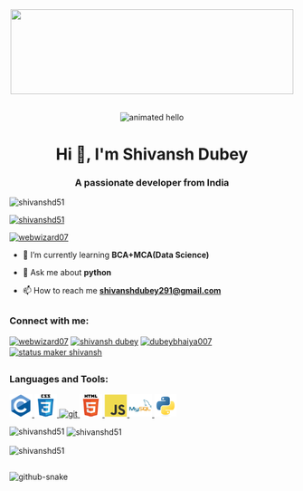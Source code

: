 <div align="center">
  <img height="150" src="https://user-images.githubusercontent.com/74038190/212749447-bfb7e725-6987-49d9-ae85-2015e3e7cc41.gif" width="500"/>
</div>

## 

<p align="center">
  <img width="460" height="300" src="https://github.com/Anmol-Baranwal/Cool-GIFs-For-GitHub/assets/74038190/9be4d344-6782-461a-b5a6-32a07bf7b34e" width="600" alt="animated hello">
</p>

## 
<h1 align="center">Hi 👋, I'm Shivansh Dubey</h1>
<h3 align="center">A passionate developer from India</h3>

<p align="left"> <img src="https://komarev.com/ghpvc/?username=shivanshd51&label=Profile%20views&color=0e75b6&style=flat" alt="shivanshd51" /> </p>

<p align="left"> <a href="https://github.com/ryo-ma/github-profile-trophy"><img src="https://github-profile-trophy.vercel.app/?username=shivanshd51" alt="shivanshd51" /></a> </p>

<p align="left"> <a href="https://twitter.com/webwizard07" target="blank"><img src="https://img.shields.io/twitter/follow/webwizard07?logo=twitter&style=for-the-badge" alt="webwizard07" /></a> </p>

- 🌱 I’m currently learning **BCA+MCA(Data Science)**

- 💬 Ask me about **python**

- 📫 How to reach me **shivanshdubey291@gmail.com**


## 

<h3 align="left">Connect with me:</h3>
<p align="left">
<a href="https://twitter.com/webwizard07" target="blank"><img align="center" src="https://raw.githubusercontent.com/rahuldkjain/github-profile-readme-generator/master/src/images/icons/Social/twitter.svg" alt="webwizard07" height="30" width="40" /></a>
<a href="https://linkedin.com/in/shivansh dubey" target="blank"><img align="center" src="https://raw.githubusercontent.com/rahuldkjain/github-profile-readme-generator/master/src/images/icons/Social/linked-in-alt.svg" alt="shivansh dubey" height="30" width="40" /></a>
<a href="https://instagram.com/dubeybhaiya007" target="blank"><img align="center" src="https://raw.githubusercontent.com/rahuldkjain/github-profile-readme-generator/master/src/images/icons/Social/instagram.svg" alt="dubeybhaiya007" height="30" width="40" /></a>
<a href="https://www.youtube.com/c/status maker shivansh" target="blank"><img align="center" src="https://raw.githubusercontent.com/rahuldkjain/github-profile-readme-generator/master/src/images/icons/Social/youtube.svg" alt="status maker shivansh" height="30" width="40" /></a>
</p>

## 
<h3 align="left">Languages and Tools:</h3>
<p align="left"> <a href="https://www.cprogramming.com/" target="_blank" rel="noreferrer"> <img src="https://raw.githubusercontent.com/devicons/devicon/master/icons/c/c-original.svg" alt="c" width="40" height="40"/> </a> <a href="https://www.w3schools.com/css/" target="_blank" rel="noreferrer"> <img src="https://raw.githubusercontent.com/devicons/devicon/master/icons/css3/css3-original-wordmark.svg" alt="css3" width="40" height="40"/> </a> <a href="https://git-scm.com/" target="_blank" rel="noreferrer"> <img src="https://www.vectorlogo.zone/logos/git-scm/git-scm-icon.svg" alt="git" width="40" height="40"/> </a> <a href="https://www.w3.org/html/" target="_blank" rel="noreferrer"> <img src="https://raw.githubusercontent.com/devicons/devicon/master/icons/html5/html5-original-wordmark.svg" alt="html5" width="40" height="40"/> </a> <a href="https://developer.mozilla.org/en-US/docs/Web/JavaScript" target="_blank" rel="noreferrer"> <img src="https://raw.githubusercontent.com/devicons/devicon/master/icons/javascript/javascript-original.svg" alt="javascript" width="40" height="40"/> </a> <a href="https://www.mysql.com/" target="_blank" rel="noreferrer"> <img src="https://raw.githubusercontent.com/devicons/devicon/master/icons/mysql/mysql-original-wordmark.svg" alt="mysql" width="40" height="40"/> </a> <a href="https://www.python.org" target="_blank" rel="noreferrer"> <img src="https://raw.githubusercontent.com/devicons/devicon/master/icons/python/python-original.svg" alt="python" width="40" height="40"/> </a> </p>

<p><img align="left" src="https://github-readme-stats.vercel.app/api/top-langs?username=shivanshd51&show_icons=true&locale=en&layout=compact" alt="shivanshd51" /></p>

<p>&nbsp;<img align="center" src="https://github-readme-stats.vercel.app/api?username=shivanshd51&show_icons=true&locale=en" alt="shivanshd51" /></p>

<p><img align="center" src="https://github-readme-streak-stats.herokuapp.com/?user=shivanshd51&" alt="shivanshd51" /></p>


## 
<picture>
  <source media="(prefers-color-scheme: dark)" srcset="https://raw.githubusercontent.com/tobiasmeyhoefer/tobiasmeyhoefer/output/github-snake-dark.svg" />
  <source media="(prefers-color-scheme: light)" srcset="https://raw.githubusercontent.com/tobiasmeyhoefer/tobiasmeyhoefer/output/github-snake.svg" />
  <img alt="github-snake" src="https://raw.githubusercontent.com/tobiasmeyhoefer/tobiasmeyhoefer/output/github-snake.svg" />
</picture>
